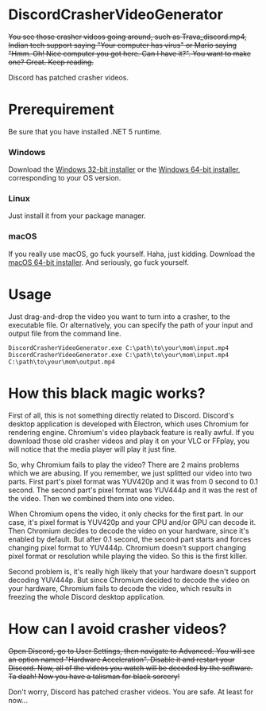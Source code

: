 # DiscordCrasherVideoGenerator
~~You see those crasher videos going around, such as Trava_discord.mp4, Indian tech support saying "Your computer has virus" or Mario saying "Hmm. Oh! Nice computer you got here. Can I have it?". You want to make one? Great. Keep reading.~~

Discord has patched crasher videos.

# Prerequirement
Be sure that you have installed .NET 5 runtime.

### Windows
Download the [Windows 32-bit installer](https://dotnet.microsoft.com/download/dotnet/thank-you/runtime-5.0.8-windows-x86-installer) or the [Windows 64-bit installer](https://dotnet.microsoft.com/download/dotnet/thank-you/runtime-5.0.8-windows-x64-installer), corresponding to your OS version.

### Linux
Just install it from your package manager.

### macOS
If you really use macOS, go fuck yourself. Haha, just kidding. Download the [macOS 64-bit installer](https://dotnet.microsoft.com/download/dotnet/thank-you/runtime-5.0.8-macos-x64-installer). And seriously, go fuck yourself.

# Usage
Just drag-and-drop the video you want to turn into a crasher, to the executable file.
Or alternatively, you can specify the path of your input and output file from the command line.
```
DiscordCrasherVideoGenerator.exe C:\path\to\your\mom\input.mp4
DiscordCrasherVideoGenerator.exe C:\path\to\your\mom\input.mp4 C:\path\to\your\mom\output.mp4
```

# How this black magic works?
First of all, this is not something directly related to Discord. Discord's desktop application is developed with Electron, which uses Chromium for rendering engine.
Chromium's video playback feature is really awful. If you download those old crasher videos and play it on your VLC or FFplay, you will notice that the media player will play it just fine.

So, why Chromium fails to play the video? There are 2 mains problems which we are abusing. If you remember, we just splitted our video into two parts. First part's pixel format was YUV420p and it was from 0 second to 0.1 second. The second part's pixel format was YUV444p and it was the rest of the video. Then we combined them into one video.

When Chromium opens the video, it only checks for the first part. In our case, it's pixel format is YUV420p and your CPU and/or GPU can decode it. Then Chromium decides to decode the video on your hardware, since it's enabled by default. But after 0.1 second, the second part starts and forces changing pixel format to YUV444p. Chromium doesn't support changing pixel format or resolution while playing the video. So this is the first killer.

Second problem is, it's really high likely that your hardware doesn't support decoding YUV444p. But since Chromium decided to decode the video on your hardware, Chromium fails to decode the video, which results in freezing the whole Discord desktop application.

# How can I avoid crasher videos?
~~Open Discord, go to User Settings, then navigate to Advanced. You will see an option named "Hardware Acceleration". Disable it and restart your Discord. Now, all of the videos you watch will be decoded by the software. Ta daah! Now you have a talisman for black sorcery!~~

Don't worry, Discord has patched crasher videos. You are safe. At least for now...
